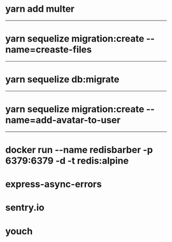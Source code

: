 # yarn add multer
***
# yarn sequelize migration:create --name=creaste-files
***
# yarn sequelize db:migrate
***
# yarn sequelize migration:create --name=add-avatar-to-user
***
# docker run --name redisbarber -p 6379:6379 -d -t redis:alpine
# express-async-errors
# sentry.io
# youch
